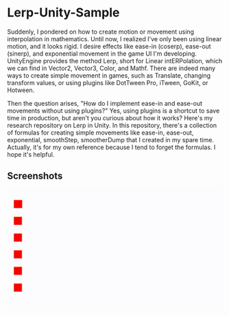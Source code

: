Lerp-Unity-Sample
=========================

Suddenly, I pondered on how to create motion or movement using interpolation in mathematics. Until now, I realized I've only been using linear motion, and it looks rigid. I desire effects like ease-in (coserp), ease-out (sinerp), and exponential movement in the game UI I'm developing. UnityEngine provides the method Lerp, short for Linear intERPolation, which we can find in Vector2, Vector3, Color, and Mathf. There are indeed many ways to create simple movement in games, such as Translate, changing transform values, or using plugins like DotTween Pro, iTween, GoKit, or Hotween.

Then the question arises, "How do I implement ease-in and ease-out movements without using plugins?" Yes, using plugins is a shortcut to save time in production, but aren't you curious about how it works? Here's my research repository on Lerp in Unity. In this repository, there's a collection of formulas for creating simple movements like ease-in, ease-out, exponential, smoothStep, smootherDump that I created in my spare time. Actually, it's for my own reference because I tend to forget the formulas. I hope it's helpful.

Screenshots
--------
![TypeText Screenshot GIF](https://github.com/nndwn/Lerp-Unity-Sample/blob/main/images/dd-2397.gif)

